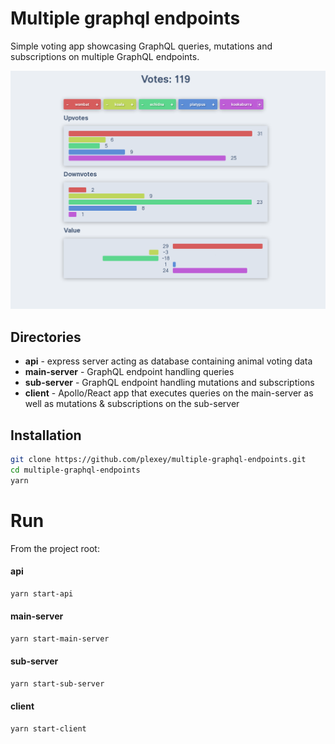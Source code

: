 # Multiple graphql endpoints

Simple voting app showcasing GraphQL queries, mutations and subscriptions on multiple GraphQL endpoints.

![alt text](./screen-grab.png "client screen shot")

## Directories

- **api** - express server acting as database containing animal voting data
- **main-server** - GraphQL endpoint handling queries
- **sub-server** - GraphQL endpoint handling mutations and subscriptions
- **client** - Apollo/React app that executes queries on the main-server as well as mutations & subscriptions on the sub-server

## Installation

```bash
git clone https://github.com/plexey/multiple-graphql-endpoints.git
cd multiple-graphql-endpoints
yarn
```

# Run

From the project root:

#### api
```bash
yarn start-api
```

#### main-server
```bash
yarn start-main-server
```

#### sub-server
```bash
yarn start-sub-server
```

#### client
```bash
yarn start-client
```